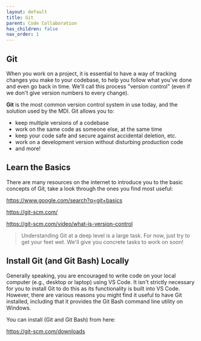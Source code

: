 ```yaml
---
layout: default
title: Git
parent: Code Collaboration
has_children: false
nav_order: 1
---
```


## Git

When you work on a project, it is essential to have a way
of tracking changes you make to your codebase, to help you follow
what you've done and even go back in time. We'll call this process
"version control" (even if we don't give version numbers to every change).

**Git** is the most common version control system in use today, and the
solution used by the MDI. Git allows you to:

- keep multiple versions of a codebase
- work on the same code as someone else, at the same time
- keep your code safe and secure against accidental deletion, etc.
- work on a development version without disturbing production code
- and more!

## Learn the Basics

There are many resources on the internet to introduce you to the basic
concepts of Git, take a look through the ones you find most useful:

https://www.google.com/search?q=git+basics

https://git-scm.com/

https://git-scm.com/video/what-is-version-control

> Understanding Git at a deep level is a large task. 
> For now, just try to get your feet wet. 
> We'll give you concrete tasks to work on soon! 

## Install Git (and Git Bash) Locally

Generally speaking, you are encouraged to write code on your 
local computer (e.g., desktop or laptop) using VS Code. It isn't 
strictly necessary for you to install Git
to do this as its functionality is built into VS Code. However,
there are various reasons you might find it useful to have Git installed,
including that it provides the Git Bash command line utility on Windows.

You can install (Git and Git Bash) from here:

https://git-scm.com/downloads
